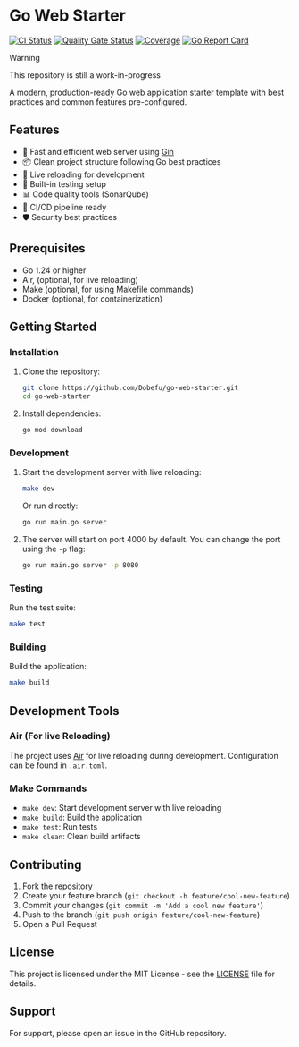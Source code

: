 # Go Web Starter

[![CI Status](https://github.com/Dobefu/go-web-starter/actions/workflows/ci.yml/badge.svg)](https://github.com/Dobefu/go-web-starter/actions/workflows/ci.yml)
[![Quality Gate Status](https://sonarcloud.io/api/project_badges/measure?project=Dobefu_go-web-starter&metric=alert_status)](https://sonarcloud.io/summary/new_code?id=Dobefu_go-web-starter)
[![Coverage](https://sonarcloud.io/api/project_badges/measure?project=Dobefu_go-web-starter&metric=coverage)](https://sonarcloud.io/summary/new_code?id=Dobefu_go-web-starter)
[![Go Report Card](https://goreportcard.com/badge/github.com/Dobefu/go-web-starter)](https://goreportcard.com/report/github.com/Dobefu/go-web-starter)

> [!WARNING]  
> This repository is still a work-in-progress

A modern, production-ready Go web application starter template with best practices and common features pre-configured.

## Features

- 🚀 Fast and efficient web server using [Gin](https://github.com/gin-gonic/gin)
- 📦 Clean project structure following Go best practices
- 🔧 Live reloading for development
- 🧪 Built-in testing setup
- 📊 Code quality tools (SonarQube)
- 🔄 CI/CD pipeline ready
- 🛡️ Security best practices

## Prerequisites

- Go 1.24 or higher
- Air, (optional, for live reloading)
- Make (optional, for using Makefile commands)
- Docker (optional, for containerization)

## Getting Started

### Installation

1. Clone the repository:

   ```bash
   git clone https://github.com/Dobefu/go-web-starter.git
   cd go-web-starter
   ```

2. Install dependencies:
   ```bash
   go mod download
   ```

### Development

1. Start the development server with live reloading:

   ```bash
   make dev
   ```

   Or run directly:

   ```bash
   go run main.go server
   ```

2. The server will start on port 4000 by default. You can change the port using the `-p` flag:
   ```bash
   go run main.go server -p 8080
   ```

### Testing

Run the test suite:

```bash
make test
```

### Building

Build the application:

```bash
make build
```

## Development Tools

### Air (For live Reloading)

The project uses [Air](https://github.com/cosmtrek/air) for live reloading during development. Configuration can be found in `.air.toml`.

### Make Commands

- `make dev`: Start development server with live reloading
- `make build`: Build the application
- `make test`: Run tests
- `make clean`: Clean build artifacts

## Contributing

1. Fork the repository
2. Create your feature branch (`git checkout -b feature/cool-new-feature`)
3. Commit your changes (`git commit -m 'Add a cool new feature'`)
4. Push to the branch (`git push origin feature/cool-new-feature`)
5. Open a Pull Request

## License

This project is licensed under the MIT License - see the [LICENSE](LICENSE) file for details.

## Support

For support, please open an issue in the GitHub repository.
